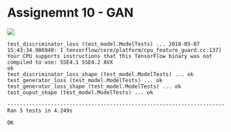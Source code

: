 # Assignemnt 10 - GAN

![](https://github.com/Zhenye-Na/cs446/blob/master/assignments/assignment11/mp11/output/gan.gif?raw=true)


```
test_discriminator_loss (test_model.ModelTests) ... 2018-05-07 15:43:34.986940: I tensorflow/core/platform/cpu_feature_guard.cc:137] Your CPU supports instructions that this TensorFlow binary was not compiled to use: SSE4.1 SSE4.2 AVX
ok
test_discriminator_loss_shape (test_model.ModelTests) ... ok
test_generator_loss (test_model.ModelTests) ... ok
test_generator_loss_shape (test_model.ModelTests) ... ok
test_ouput_shape (test_model.ModelTests) ... ok

----------------------------------------------------------------------
Ran 5 tests in 4.249s

OK

```